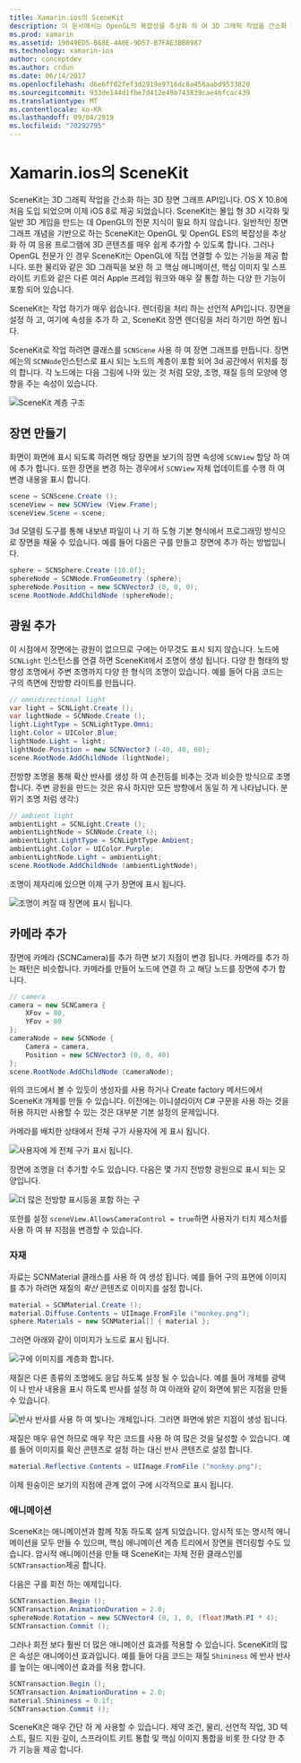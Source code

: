 ```yaml
---
title: Xamarin.ios의 SceneKit
description: 이 문서에서는 OpenGL의 복잡성을 추상화 하 여 3D 그래픽 작업을 간소화 하는 3D 장면 그래프 API 인 SceneKit에 대해 설명 합니다.
ms.prod: xamarin
ms.assetid: 19049ED5-B68E-4A0E-9D57-B7FAE3BB8987
ms.technology: xamarin-ios
author: conceptdev
ms.author: crdun
ms.date: 06/14/2017
ms.openlocfilehash: d6e6ff02fef3d2919e9716dc8a456aabd9533820
ms.sourcegitcommit: 933de144d1fbe7d412e49b743839cae4bfcac439
ms.translationtype: MT
ms.contentlocale: ko-KR
ms.lasthandoff: 09/04/2019
ms.locfileid: "70292795"
---
```

# <a name="scenekit-in-xamarinios"></a>Xamarin.ios의 SceneKit

SceneKit는 3D 그래픽 작업을 간소화 하는 3D 장면 그래프 API입니다. OS X 10.8에 처음 도입 되었으며 이제 iOS 8로 제공 되었습니다. SceneKit는 몰입 형 3D 시각화 및 일반 3D 게임을 만드는 데 OpenGL의 전문 지식이 필요 하지 않습니다. 일반적인 장면 그래프 개념을 기반으로 하는 SceneKit는 OpenGL 및 OpenGL ES의 복잡성을 추상화 하 여 응용 프로그램에 3D 콘텐츠를 매우 쉽게 추가할 수 있도록 합니다. 그러나 OpenGL 전문가 인 경우 SceneKit는 OpenGL에 직접 연결할 수 있는 기능을 제공 합니다. 또한 물리와 같은 3D 그래픽을 보완 하 고 핵심 애니메이션, 핵심 이미지 및 스프라이트 키트와 같은 다른 여러 Apple 프레임 워크와 매우 잘 통합 하는 다양 한 기능이 포함 되어 있습니다.

SceneKit는 작업 하기가 매우 쉽습니다. 렌더링을 처리 하는 선언적 API입니다. 장면을 설정 하 고, 여기에 속성을 추가 하 고, SceneKit 장면 렌더링을 처리 하기만 하면 됩니다.

SceneKit로 작업 하려면 클래스를 `SCNScene` 사용 하 여 장면 그래프를 만듭니다. 장면에는의 `SCNNode`인스턴스로 표시 되는 노드의 계층이 포함 되어 3d 공간에서 위치를 정의 합니다. 각 노드에는 다음 그림에 나와 있는 것 처럼 모양, 조명, 재질 등의 모양에 영향을 주는 속성이 있습니다.

![](scenekit-images/image7.png "SceneKit 계층 구조")

## <a name="create-a-scene"></a>장면 만들기

화면이 화면에 표시 되도록 하려면 해당 장면을 보기의 장면 속성에 `SCNView` 할당 하 여에 추가 합니다. 또한 장면을 변경 하는 경우에서 `SCNView` 자체 업데이트를 수행 하 여 변경 내용을 표시 합니다.

```csharp
scene = SCNScene.Create ();
sceneView = new SCNView (View.Frame);
sceneView.Scene = scene;
```

3d 모델링 도구를 통해 내보낸 파일이 나 기 하 도형 기본 형식에서 프로그래밍 방식으로 장면을 채울 수 있습니다. 예를 들어 다음은 구를 만들고 장면에 추가 하는 방법입니다.

```csharp
sphere = SCNSphere.Create (10.0f);
sphereNode = SCNNode.FromGeometry (sphere);
sphereNode.Position = new SCNVector3 (0, 0, 0);
scene.RootNode.AddChildNode (sphereNode);
```

## <a name="adding-light"></a>광원 추가

이 시점에서 장면에는 광원이 없으므로 구에는 아무것도 표시 되지 않습니다. 노드에 `SCNLight` 인스턴스를 연결 하면 SceneKit에서 조명이 생성 됩니다. 다양 한 형태의 방향성 조명에서 주변 조명까지 다양 한 형식의 조명이 있습니다. 예를 들어 다음 코드는 구의 측면에 전방향 라이트를 만듭니다.

```csharp
// omnidirectional light
var light = SCNLight.Create ();
var lightNode = SCNNode.Create ();
light.LightType = SCNLightType.Omni;
light.Color = UIColor.Blue;
lightNode.Light = light;
lightNode.Position = new SCNVector3 (-40, 40, 60);
scene.RootNode.AddChildNode (lightNode);
```

전방향 조명을 통해 확산 반사를 생성 하 여 손전등를 비추는 것과 비슷한 방식으로 조명 합니다. 주변 광원을 만드는 것은 유사 하지만 모든 방향에서 동일 하 게 나타납니다. 분위기 조명 처럼 생각:)

```csharp
// ambient light
ambientLight = SCNLight.Create ();
ambientLightNode = SCNNode.Create ();
ambientLight.LightType = SCNLightType.Ambient;
ambientLight.Color = UIColor.Purple;
ambientLightNode.Light = ambientLight;
scene.RootNode.AddChildNode (ambientLightNode);
```

조명이 제자리에 있으면 이제 구가 장면에 표시 됩니다.

![](scenekit-images/image8.png "조명이 켜질 때 장면에 표시 됩니다.")

## <a name="adding-a-camera"></a>카메라 추가

장면에 카메라 (SCNCamera)를 추가 하면 보기 지점이 변경 됩니다. 카메라를 추가 하는 패턴은 비슷합니다. 카메라를 만들어 노드에 연결 하 고 해당 노드를 장면에 추가 합니다.

```csharp
// camera
camera = new SCNCamera {
    XFov = 80,
    YFov = 80
};
cameraNode = new SCNNode {
    Camera = camera,
    Position = new SCNVector3 (0, 0, 40)
};
scene.RootNode.AddChildNode (cameraNode);
```

위의 코드에서 볼 수 있듯이 생성자를 사용 하거나 Create factory 메서드에서 SceneKit 개체를 만들 수 있습니다. 이전에는 이니셜라이저 C# 구문을 사용 하는 것을 허용 하지만 사용할 수 있는 것은 대부분 기본 설정의 문제입니다.

카메라를 배치한 상태에서 전체 구가 사용자에 게 표시 됩니다.

![](scenekit-images/image9.png "사용자에 게 전체 구가 표시 됩니다.")

장면에 조명을 더 추가할 수도 있습니다. 다음은 몇 가지 전방향 광원으로 표시 되는 모양입니다.

![](scenekit-images/image10.png "더 많은 전방향 표시등을 포함 하는 구")

또한를 설정 `sceneView.AllowsCameraControl = true`하면 사용자가 터치 제스처를 사용 하 여 뷰 지점을 변경할 수 있습니다.

### <a name="materials"></a>자재

자료는 SCNMaterial 클래스를 사용 하 여 생성 됩니다. 예를 들어 구의 표면에 이미지를 추가 하려면 재질의 *확산* 콘텐츠로 이미지를 설정 합니다.

```csharp
material = SCNMaterial.Create ();
material.Diffuse.Contents = UIImage.FromFile ("monkey.png");
sphere.Materials = new SCNMaterial[] { material };
```

그러면 아래와 같이 이미지가 노드로 표시 됩니다.

![](scenekit-images/image11.png "구에 이미지를 계층화 합니다.")

재질은 다른 종류의 조명에도 응답 하도록 설정 될 수 있습니다. 예를 들어 개체를 광택이 나 반사 내용을 표시 하도록 반사를 설정 하 여 아래와 같이 화면에 밝은 지점을 만들 수 있습니다.

![](scenekit-images/image12.png "반사 반사를 사용 하 여 빛나는 개체입니다. 그러면 화면에 밝은 지점이 생성 됩니다.")

재질은 매우 유연 하므로 매우 작은 코드를 사용 하 여 많은 것을 달성할 수 있습니다. 예를 들어 이미지를 확산 콘텐츠로 설정 하는 대신 반사 콘텐츠로 설정 합니다.

```csharp
material.Reflective.Contents = UIImage.FromFile ("monkey.png");
```

이제 원숭이은 보기의 지점에 관계 없이 구에 시각적으로 표시 됩니다.

### <a name="animation"></a>애니메이션

SceneKit는 애니메이션과 함께 작동 하도록 설계 되었습니다. 암시적 또는 명시적 애니메이션을 모두 만들 수 있으며, 핵심 애니메이션 계층 트리에서 장면을 렌더링할 수도 있습니다. 암시적 애니메이션을 만들 때 SceneKit는 자체 전환 클래스인를 `SCNTransaction`제공 합니다.

다음은 구를 회전 하는 예제입니다.

```csharp
SCNTransaction.Begin ();
SCNTransaction.AnimationDuration = 2.0;
sphereNode.Rotation = new SCNVector4 (0, 1, 0, (float)Math.PI * 4);
SCNTransaction.Commit ();
```

그러나 회전 보다 훨씬 더 많은 애니메이션 효과를 적용할 수 있습니다. SceneKit의 많은 속성은 애니메이션 효과입니다. 예를 들어 다음 코드는 재질 `Shininess` 에 반사 반사를 높이는 애니메이션 효과를 적용 합니다.

```csharp
SCNTransaction.Begin ();
SCNTransaction.AnimationDuration = 2.0;
material.Shininess = 0.1f;
SCNTransaction.Commit ();
```

SceneKit은 매우 간단 하 게 사용할 수 있습니다. 제약 조건, 물리, 선언적 작업, 3D 텍스트, 필드 지원 깊이, 스프라이트 키트 통합 및 핵심 이미지 통합을 비롯 한 다양 한 추가 기능을 제공 합니다.
